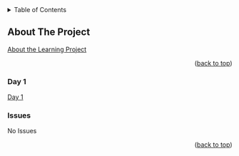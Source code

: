 <div id="top"></div>

<!-- TABLE OF CONTENTS -->
<details>
  <summary>Table of Contents</summary>
  <ol>
    <li>
      <a href="#About-The-Project">About The RN Learning Programming</a>
    </li>
    <li>
      <a href="#day-1">Day 1 task</a>
    </li>
      <li>
      <a href="#issues">Issues</a>
    </li>
  </ol>
</details>

<!-- ABOUT THE PROJECT -->

## About The Project

<a href="https://docs.google.com/document/d/1X1WgRPKxWwenKXswD5xHcuEZ4NFRj8EWmkCC8MLsBwg/edit?usp=sharing">About the Learning Project</a>

<p align="right">(<a href="#top">back to top</a>)</p>

### Day 1

<a href="https://docs.google.com/document/d/1Mdpnr2owPIfNweP-585h9gG_6qRJ7o5y29WdMhK35w0/edit?usp=sharing">Day 1</a>

### Issues

No Issues

<p align="right">(<a href="#top">back to top</a>)</p>
